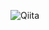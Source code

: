  ![Qiita](https://media4.giphy.com/media/dvO9RSqYehy8rNUC0r/giphy.gif?cid=790b7611f23620caee9f5994537a62b3d3c3f5283f31b718&rid=giphy.gif&ct=g"Qiita")